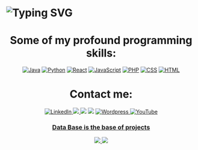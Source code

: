 <div align="">
    <h1>
        <img src="https://readme-typing-svg.herokuapp.com?font=Jetbrains+mono&size=40&duration=3000&color=33FF33&center=true&vCenter=true&width=435&lines=Hallo!..+Welcome+..;This+is+..Abraham..." alt="Typing SVG"/>
    </h1>
</div>

<div align="center">
                      <h1>Some of  my profound programming skills:</h1>
     <a href="https://github.com/Pybraham/"><img src="https://img.shields.io/badge/Java-007396?style=for-the-badge&logo=java&logoColor=white" alt="Java" /></a>
    <a href="https://github.com/Pybraham/BMI-calculator-Python"><img src="https://img.shields.io/badge/Python-00599C?style=for-the-badge&logo=python&logoColor=ED8B00" alt="Python"/></a>
    <a href="https://github.com/Pybraham/onlineshop"><img src="https://img.shields.io/badge/React-20232A?style=for-the-badge&logo=react&logoColor=61DAFB" alt="React"/></a>
    <a href="https://github.com/Pybraham/onlineshop"><img src= "https://img.shields.io/badge/JavaScript-F7DF1E?style=for-the-badge&logo=javascript&logoColor=black" alt ="JavaScript"/></a>
    <a href="https://github.com/Pybraham/onlineshop"><img src="https://img.shields.io/badge/PHP-777BB4?style=for-the-badge&logo=php&logoColor=white" alt="PHP"/></a>
    <a href="https://github.com/Pybraham/petrolcalculator-in-PHP"><img src="https://img.shields.io/badge/CSS3-1572B6?style=for-the-badge&logo=css3&logoColor=white" alt="CSS"/></a>
    <a href="https://github.com/Pybraham/onlineshop"><img src="https://img.shields.io/badge/HTML5-E34F26?style=for-the-badge&logo=html5&logoColor=white" alt="HTML"/></a>
    

<div align="center">
                <h1> Contact me: </h1>
     <a href="https://www.linkedin.com/in/abraham-tayeman/">
        <img src="https://img.shields.io/badge/LinkedIn-0077B5?style=for-the-badge&logo=linkedin&logoColor=white" alt="LinkedIn"/>
    </a>
    <a href="https://www.instagram.com/exploriade">
      <img src="https://img.shields.io/badge/Instagram-E4405F?style=for-the-badge&logo=instagram&logoColor=white" ="Instagram"/>
      </a>
   <a href="mailto:abrahtay@gmail.com"><img src="https://img.shields.io/badge/Gmail-c2d8ff?style=for-the-badge&logo=gmail&logoColor=white"="abrahtay@Gmail.com"/></a>
       <img src="#"="abrahtay@Gmail.com"/> 
    </a>
    <a href="https://abrahamat.wordpress.com/travel-ausflug/">
        <img src="https://img.shields.io/badge/Wordpress-D2596BE?style=for-the-badge&logo=wordpress&logoColor=white" alt="Wordpress"/>
    <a href="https://youtu.be/GA6TrBGB2CE?si=JvW4mPoc4h1NHoW4/">
          <img src="https://img.shields.io/badge/YouTube-FF0000?style=for-the-badge&logo=youtube&logoColor=white" alt="YouTube"/>
</div>

<div align="">
                <h3> Data Base is the base of projects</h3>
   <img src=" https://media0.giphy.com/media/v1.Y2lkPTc5MGI3NjExZDdwbGxibDFlbmVyd3QyZmZwdGZmazF5a3dnb2l1NjUzb3pxZmMydiZlcD12MV9pbnRlcm5hbF9naWZfYnlfaWQmY3Q9Zw/3o7bufkPz3LRof205G/giphy.gif" />
      <img src="https://media4.giphy.com/media/v1.Y2lkPTc5MGI3NjExem80b3VsNnp3c254ZmV0OHpqODRzc3V0NGllaHFjamloeXp5dDU5ZyZlcD12MV9naWZzX3NlYXJjaCZjdD1n/vISmwpBJUNYzukTnVx/200.webp"/>
</div>
